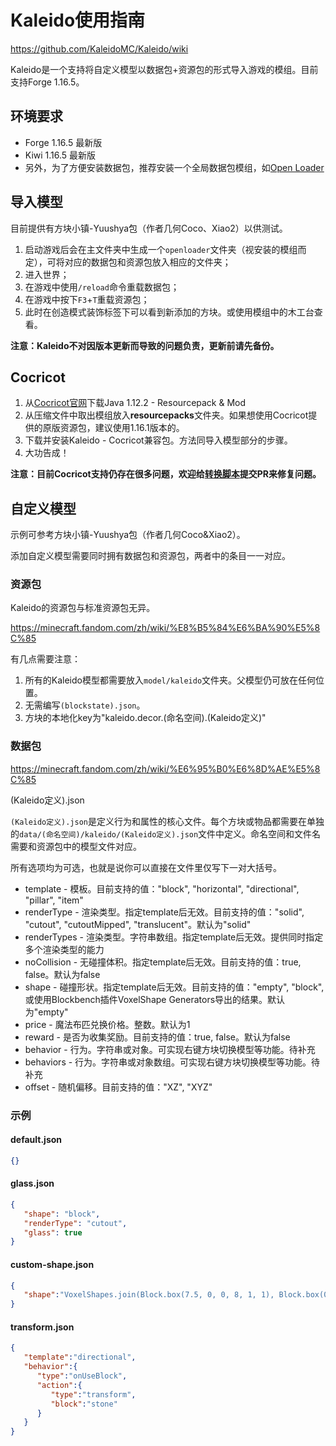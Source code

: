 # Kaleido使用指南

https://github.com/KaleidoMC/Kaleido/wiki

Kaleido是一个支持将自定义模型以数据包+资源包的形式导入游戏的模组。目前支持Forge 1.16.5。

## 环境要求

 - Forge 1.16.5 最新版
 - Kiwi 1.16.5 最新版
 - 另外，为了方便安装数据包，推荐安装一个全局数据包模组，如[Open Loader](https://www.curseforge.com/minecraft/mc-mods/open-loader)

## 导入模型

目前提供有方块小镇-Yuushya包（作者几何Coco、Xiao2）以供测试。

1. 启动游戏后会在主文件夹中生成一个`openloader`文件夹（视安装的模组而定），可将对应的数据包和资源包放入相应的文件夹；
2. 进入世界；
3. 在游戏中使用`/reload`命令重载数据包；
4. 在游戏中按下`F3`+`T`重载资源包；
5. 此时在创造模式装饰标签下可以看到新添加的方块。或使用模组中的木工台查看。

**注意：Kaleido不对因版本更新而导致的问题负责，更新前请先备份。**

## Cocricot

1. 从[Cocricot官网](https://cocricot.pics/)下载Java 1.12.2 - Resourcepack & Mod
2. 从压缩文件中取出模组放入**resourcepacks**文件夹。如果想使用Cocricot提供的原版资源包，建议使用1.16.1版本的。
3. 下载并安装Kaleido - Cocricot兼容包。方法同导入模型部分的步骤。
4. 大功告成！

**注意：目前Cocricot支持仍存在很多问题，欢迎给[转换脚本](https://github.com/KaleidoMC/Kaleido/blob/1.16/scripts/compat.py)提交PR来修复问题。**

## 自定义模型

示例可参考方块小镇-Yuushya包（作者几何Coco&Xiao2）。

添加自定义模型需要同时拥有数据包和资源包，两者中的条目一一对应。

### 资源包

Kaleido的资源包与标准资源包无异。

https://minecraft.fandom.com/zh/wiki/%E8%B5%84%E6%BA%90%E5%8C%85

有几点需要注意：

1. 所有的Kaleido模型都需要放入`model/kaleido`文件夹。父模型仍可放在任何位置。
2. 无需编写`(blockstate).json`。
3. 方块的本地化key为"kaleido.decor.(命名空间).(Kaleido定义)"

### 数据包

https://minecraft.fandom.com/zh/wiki/%E6%95%B0%E6%8D%AE%E5%8C%85

(Kaleido定义).json

`(Kaleido定义).json`是定义行为和属性的核心文件。每个方块或物品都需要在单独的`data/(命名空间)/kaleido/(Kaleido定义).json`文件中定义。命名空间和文件名需要和资源包中的模型文件对应。

所有选项均为可选，也就是说你可以直接在文件里仅写下一对大括号。

 - template - 模板。目前支持的值："block", "horizontal", "directional", "pillar", "item"
 - renderType - 渲染类型。指定template后无效。目前支持的值："solid", "cutout", "cutoutMipped", "translucent"。默认为"solid"
 - renderTypes - 渲染类型。字符串数组。指定template后无效。提供同时指定多个渲染类型的能力
 - noCollision - 无碰撞体积。指定template后无效。目前支持的值：true, false。默认为false
 - shape - 碰撞形状。指定template后无效。目前支持的值："empty", "block", 或使用Blockbench插件VoxelShape Generators导出的结果。默认为"empty"
 - price - 魔法布匹兑换价格。整数。默认为1
 - reward - 是否为收集奖励。目前支持的值：true, false。默认为false
 - behavior - 行为。字符串或对象。可实现右键方块切换模型等功能。待补充
 - behaviors - 行为。字符串或对象数组。可实现右键方块切换模型等功能。待补充
 - offset - 随机偏移。目前支持的值："XZ", "XYZ"

### 示例

#### default.json

```json
{}
```

#### glass.json

```json
{
   "shape": "block",
   "renderType": "cutout",
   "glass": true
}
```

#### custom-shape.json

```json
{
   "shape":"VoxelShapes.join(Block.box(7.5, 0, 0, 8, 1, 1), Block.box(0, 0, 3, 12, 1, 16), IBooleanFunction.OR)"
}
```

#### transform.json

```json
{
   "template":"directional",
   "behavior":{
      "type":"onUseBlock",
      "action":{
         "type":"transform",
         "block":"stone"
      }
   }
}
```
